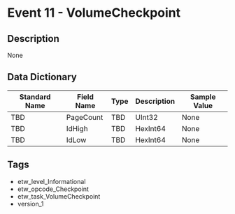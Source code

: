 # Event 11 - VolumeCheckpoint

## Description
None

## Data Dictionary
|Standard Name|Field Name|Type|Description|Sample Value|
|---|---|---|---|---|
|TBD|PageCount|TBD|UInt32|None|None|
|TBD|IdHigh|TBD|HexInt64|None|None|
|TBD|IdLow|TBD|HexInt64|None|None|

## Tags
* etw_level_Informational
* etw_opcode_Checkpoint
* etw_task_VolumeCheckpoint
* version_1